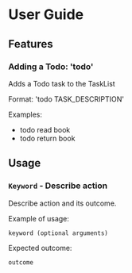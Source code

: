 # User Guide

## Features 

### Adding a Todo: 'todo'

Adds a Todo task to the TaskList

Format: 'todo TASK_DESCRIPTION'

Examples:
* todo read book
* todo return book

## Usage

### `Keyword` - Describe action

Describe action and its outcome.

Example of usage: 

`keyword (optional arguments)`

Expected outcome:

`outcome`
